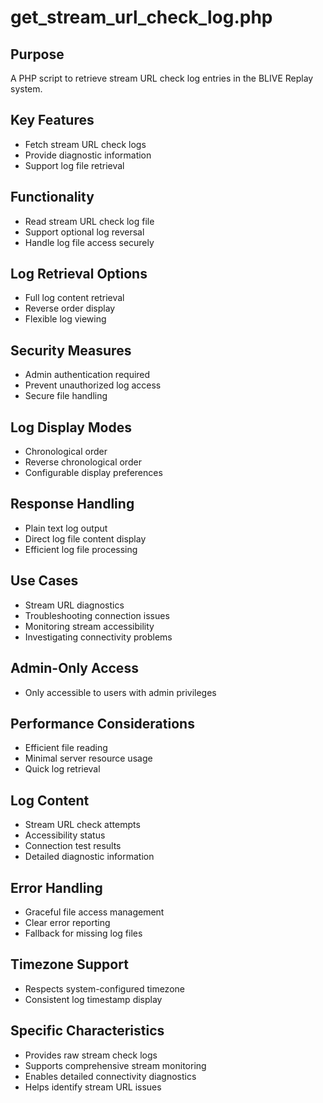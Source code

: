 # get_stream_url_check_log.php

## Purpose
A PHP script to retrieve stream URL check log entries in the BLIVE Replay system.

## Key Features
- Fetch stream URL check logs
- Provide diagnostic information
- Support log file retrieval

## Functionality
- Read stream URL check log file
- Support optional log reversal
- Handle log file access securely

## Log Retrieval Options
- Full log content retrieval
- Reverse order display
- Flexible log viewing

## Security Measures
- Admin authentication required
- Prevent unauthorized log access
- Secure file handling

## Log Display Modes
- Chronological order
- Reverse chronological order
- Configurable display preferences

## Response Handling
- Plain text log output
- Direct log file content display
- Efficient log file processing

## Use Cases
- Stream URL diagnostics
- Troubleshooting connection issues
- Monitoring stream accessibility
- Investigating connectivity problems

## Admin-Only Access
- Only accessible to users with admin privileges

## Performance Considerations
- Efficient file reading
- Minimal server resource usage
- Quick log retrieval

## Log Content
- Stream URL check attempts
- Accessibility status
- Connection test results
- Detailed diagnostic information

## Error Handling
- Graceful file access management
- Clear error reporting
- Fallback for missing log files

## Timezone Support
- Respects system-configured timezone
- Consistent log timestamp display

## Specific Characteristics
- Provides raw stream check logs
- Supports comprehensive stream monitoring
- Enables detailed connectivity diagnostics
- Helps identify stream URL issues
